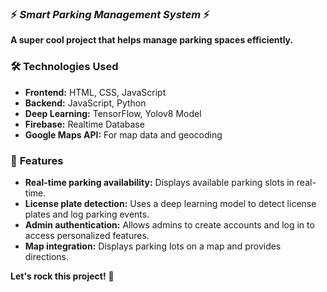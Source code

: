 ### ⚡ ***Smart Parking Management System*** ⚡

**A super cool project that helps manage parking spaces efficiently.**

### 🛠️ **Technologies Used**
* **Frontend:** HTML, CSS, JavaScript
* **Backend:** JavaScript, Python
* **Deep Learning:** TensorFlow, Yolov8 Model
* **Firebase:** Realtime Database
* **Google Maps API:** For map data and geocoding

### 🚀 **Features**
* **Real-time parking availability:** Displays available parking slots in real-time.
* **License plate detection:** Uses a deep learning model to detect license plates and log parking events.
* **Admin authentication:** Allows admins to create accounts and log in to access personalized features.
* **Map integration:** Displays parking lots on a map and provides directions.

**Let's rock this project!** 🤘 

